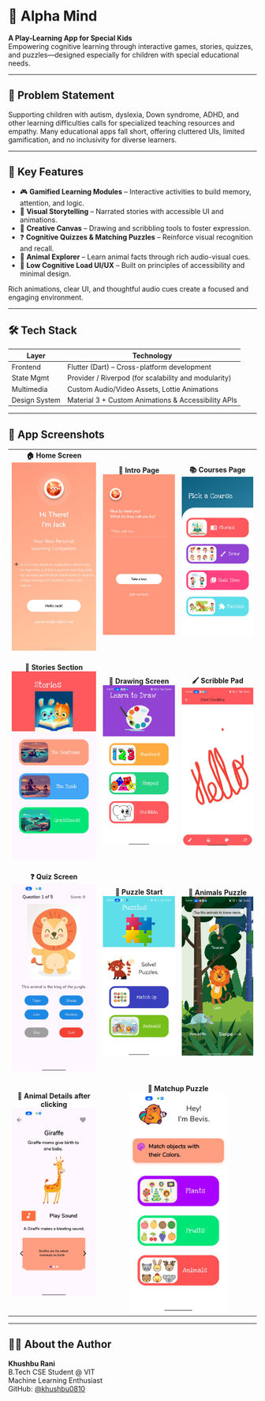 # 🧠 Alpha Mind

**A Play-Learning App for Special Kids**  
Empowering cognitive learning through interactive games, stories, quizzes, and puzzles—designed especially for children with special educational needs.

---

## 📌 Problem Statement

Supporting children with autism, dyslexia, Down syndrome, ADHD, and other learning difficulties calls for specialized teaching resources and empathy. Many educational apps fall short, offering cluttered UIs, limited gamification, and no inclusivity for diverse learners.

---

## 🚀 Key Features

- 🎮 **Gamified Learning Modules** – Interactive activities to build memory, attention, and logic.
- 📖 **Visual Storytelling** – Narrated stories with accessible UI and animations.
- 🎨 **Creative Canvas** – Drawing and scribbling tools to foster expression.
- ❓ **Cognitive Quizzes & Matching Puzzles** – Reinforce visual recognition and recall.
- 🦁 **Animal Explorer** – Learn animal facts through rich audio-visual cues.
- 🧠 **Low Cognitive Load UI/UX** – Built on principles of accessibility and minimal design.

Rich animations, clear UI, and thoughtful audio cues create a focused and engaging environment.

---

## 🛠️ Tech Stack

| Layer          | Technology                                           |
|----------------|------------------------------------------------------|
| Frontend       | Flutter (Dart) – Cross-platform development          |
| State Mgmt     | Provider / Riverpod (for scalability and modularity) |
| Multimedia     | Custom Audio/Video Assets, Lottie Animations         |
| Design System  | Material 3 + Custom Animations & Accessibility APIs  |

---

## 📸 App Screenshots

<table>
  <tr>
    <td align="center">
      <b>🏠 Home Screen</b>
      <img src="SCREENSHOTS/1home_screen.jpg" width="200px"/><br>
      <br>
    </td>
    <td align="center">
      <b>📘 Intro Page</b>
      <img src="SCREENSHOTS/2intro_page.jpg" width="200px"/><br>
       <br>
    </td>
    <td align="center">
      <b>📚 Courses Page</b>
      <img src="SCREENSHOTS/3courses.jpg" width="200px"/><br>
       <br>
    </td>
  </tr>
  <tr>
    <td align="center">
      <b>📖 Stories Section</b>
      <img src="SCREENSHOTS/4stories.jpg" width="200px"/><br>
       <br>
    </td>
    <td align="center">
      <b>🎨 Drawing Screen</b>
      <img src="SCREENSHOTS/5draw.jpg" width="200px"/><br>
       <br>
    </td>
    <td align="center">
      <b>🖌️ Scribble Pad</b>
      <img src="SCREENSHOTS/5scribble.jpg" width="200px"/><br>
       <br>
    </td>
  </tr>
  <tr>
    <td align="center">
      <b>❓ Quiz Screen</b>
      <img src="SCREENSHOTS/6quiz.jpg" width="200px"/><br>
       <br>
    </td>
    <td align="center">
      <b>🧩 Puzzle Start</b>
      <img src="SCREENSHOTS/7puzzle.jpg" width="200px"/><br>
       <br>
    </td>
    <td align="center">
      <b>🦁 Animals Puzzle</b>
      <img src="SCREENSHOTS/7puzzle_animals.jpg" width="200px"/><br>
       <br>
    </td>
  </tr>
  <tr> 
    <td align="center">
      <b>🐾 Animal Details after clicking</b>
      <img src="SCREENSHOTS/7puzzle_animal_details.jpg" width="200px"/><br>
       <br>
    </td>
    <td align="center" colspan="2">
      <b>🔄 Matchup Puzzle</b>
      <img src="SCREENSHOTS/7puzzle_matchup.jpg" width="200px"/><br>
    </td>
  </tr>
</table>

---

## 🙋‍♀️ About the Author

**Khushbu Rani**  
B.Tech CSE Student @ VIT  
Machine Learning Enthusiast  
GitHub: [@khushbu0810](https://github.com/khushbu0810)  
